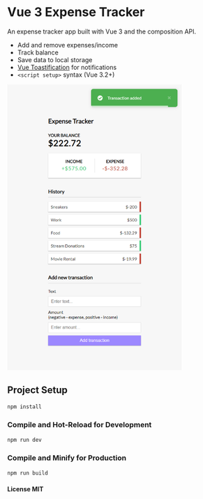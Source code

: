 # Vue 3 Expense Tracker

An expense tracker app built with Vue 3 and the composition API.

- Add and remove expenses/income
- Track balance
- Save data to local storage
- [Vue Toastification](https://github.com/Maronato/vue-toastification) for notifications
- `<script setup>` syntax (Vue 3.2+)

<img src="public/screen.png" width="400" />

## Project Setup

```sh
npm install
```

### Compile and Hot-Reload for Development

```sh
npm run dev
```

### Compile and Minify for Production

```sh
npm run build
```

#### License MIT

